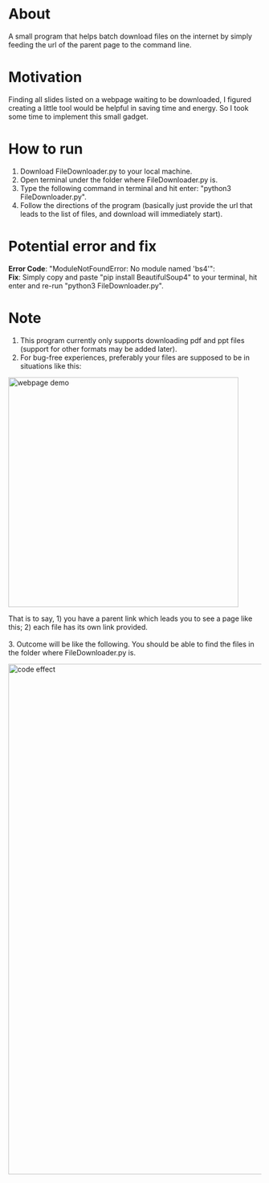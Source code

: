 # About
A small program that helps batch download files on the internet by simply feeding the url of the parent page to the command line.

# Motivation
Finding all slides listed on a webpage waiting to be downloaded, I figured creating a little tool would be helpful in saving time and energy. So I took some time to implement this small gadget.<br>

# How to run
1. Download FileDownloader.py to your local machine.
1. Open terminal under the folder where FileDownloader.py is.
2. Type the following command in terminal and hit enter: "python3 FileDownloader.py".
3. Follow the directions of the program (basically just provide the url that leads to the list of files, and download will immediately start).

# Potential error and fix
**Error Code**: "ModuleNotFoundError: No module named 'bs4'":<br>
**Fix**: Simply copy and paste "pip install BeautifulSoup4" to your terminal, hit enter and re-run "python3 FileDownloader.py".<br>

# Note
1. This program currently only supports downloading pdf and ppt files (support for other formats may be added later).
2. For bug-free experiences, preferably your files are supposed to be in situations like this:
<img width="458" alt="webpage demo" src="https://github.com/pppiyo/LifeHacks/assets/31379013/8c42e7c3-f614-4b19-939b-f970c632c15f">

  That is to say, 1) you have a parent link which leads you to see a page like this; 2) each file has its own link provided.<br><br>
3. Outcome will be like the following. You should be able to find the files in the folder where FileDownloader.py is.<br>

   <img width="1017" alt="code effect" src="https://github.com/pppiyo/LifeHacks/assets/31379013/00905cc5-6990-4151-8446-ff3792d78252">
